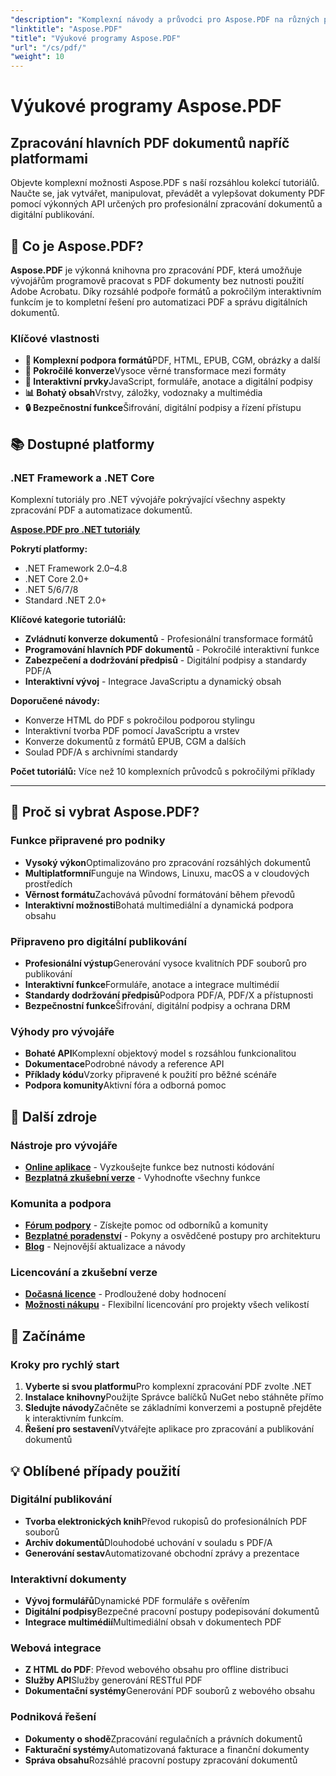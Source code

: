 ```yaml
---
"description": "Komplexní návody a průvodci pro Aspose.PDF na různých platformách. Zvládněte tvorbu, manipulaci, konverzi a interaktivní funkce PDF dokumentů s naší rozsáhlou kolekcí návodů."
"linktitle": "Aspose.PDF"
"title": "Výukové programy Aspose.PDF"
"url": "/cs/pdf/"
"weight": 10
---
```


# Výukové programy Aspose.PDF

## Zpracování hlavních PDF dokumentů napříč platformami

Objevte komplexní možnosti Aspose.PDF s naší rozsáhlou kolekcí tutoriálů. Naučte se, jak vytvářet, manipulovat, převádět a vylepšovat dokumenty PDF pomocí výkonných API určených pro profesionální zpracování dokumentů a digitální publikování.

## 🚀 Co je Aspose.PDF?

**Aspose.PDF** je výkonná knihovna pro zpracování PDF, která umožňuje vývojářům programově pracovat s PDF dokumenty bez nutnosti použití Adobe Acrobatu. Díky rozsáhlé podpoře formátů a pokročilým interaktivním funkcím je to kompletní řešení pro automatizaci PDF a správu digitálních dokumentů.

### Klíčové vlastnosti
- **📄 Komplexní podpora formátů**PDF, HTML, EPUB, CGM, obrázky a další
- **🔄 Pokročilé konverze**Vysoce věrné transformace mezi formáty
- **🎨 Interaktivní prvky**JavaScript, formuláře, anotace a digitální podpisy
- **📊 Bohatý obsah**Vrstvy, záložky, vodoznaky a multimédia
- **🔒 Bezpečnostní funkce**Šifrování, digitální podpisy a řízení přístupu

## 📚 Dostupné platformy

### .NET Framework a .NET Core
Komplexní tutoriály pro .NET vývojáře pokrývající všechny aspekty zpracování PDF a automatizace dokumentů.

**[Aspose.PDF pro .NET tutoriály](./net/)**

**Pokrytí platformy:**
- .NET Framework 2.0–4.8
- .NET Core 2.0+
- .NET 5/6/7/8
- Standard .NET 2.0+

**Klíčové kategorie tutoriálů:**
- **Zvládnutí konverze dokumentů** - Profesionální transformace formátů
- **Programování hlavních PDF dokumentů** - Pokročilé interaktivní funkce
- **Zabezpečení a dodržování předpisů** - Digitální podpisy a standardy PDF/A
- **Interaktivní vývoj** - Integrace JavaScriptu a dynamický obsah

**Doporučené návody:**
- Konverze HTML do PDF s pokročilou podporou stylingu
- Interaktivní tvorba PDF pomocí JavaScriptu a vrstev
- Konverze dokumentů z formátů EPUB, CGM a dalších
- Soulad PDF/A s archivními standardy

**Počet tutoriálů:** Více než 10 komplexních průvodců s pokročilými příklady

---

## 🎯 Proč si vybrat Aspose.PDF?

### **Funkce připravené pro podniky**
- **Vysoký výkon**Optimalizováno pro zpracování rozsáhlých dokumentů
- **Multiplatformní**Funguje na Windows, Linuxu, macOS a v cloudových prostředích
- **Věrnost formátu**Zachovává původní formátování během převodů
- **Interaktivní možnosti**Bohatá multimediální a dynamická podpora obsahu

### **Připraveno pro digitální publikování**
- **Profesionální výstup**Generování vysoce kvalitních PDF souborů pro publikování
- **Interaktivní funkce**Formuláře, anotace a integrace multimédií
- **Standardy dodržování předpisů**Podpora PDF/A, PDF/X a přístupnosti
- **Bezpečnostní funkce**Šifrování, digitální podpisy a ochrana DRM

### **Výhody pro vývojáře**
- **Bohaté API**Komplexní objektový model s rozsáhlou funkcionalitou
- **Dokumentace**Podrobné návody a reference API
- **Příklady kódu**Vzorky připravené k použití pro běžné scénáře
- **Podpora komunity**Aktivní fóra a odborná pomoc

## 🔗 Další zdroje

### **Nástroje pro vývojáře**
- **[Online aplikace](https://products.aspose.app/pdf/family)** - Vyzkoušejte funkce bez nutnosti kódování
- **[Bezplatná zkušební verze](https://releases.aspose.com/pdf/net/)** - Vyhodnoťte všechny funkce

### **Komunita a podpora**
- **[Fórum podpory](https://forum.aspose.com/c/pdf/10)** - Získejte pomoc od odborníků a komunity
- **[Bezplatné poradenství](https://aspose.com/consulting)** - Pokyny a osvědčené postupy pro architekturu
- **[Blog](https://blog.aspose.com/category/pdf/)** - Nejnovější aktualizace a návody

### **Licencování a zkušební verze**
- **[Dočasná licence](https://conholdate.com/temporary-license/)** - Prodloužené doby hodnocení
- **[Možnosti nákupu](https://conholdate.com/purchase/)** - Flexibilní licencování pro projekty všech velikostí

## 🚀 Začínáme

### Kroky pro rychlý start
1. **Vyberte si svou platformu**Pro komplexní zpracování PDF zvolte .NET
2. **Instalace knihovny**Použijte Správce balíčků NuGet nebo stáhněte přímo
3. **Sledujte návody**Začněte se základními konverzemi a postupně přejděte k interaktivním funkcím.
4. **Řešení pro sestavení**Vytvářejte aplikace pro zpracování a publikování dokumentů

## 💡 Oblíbené případy použití

### **Digitální publikování**
- **Tvorba elektronických knih**Převod rukopisů do profesionálních PDF souborů
- **Archiv dokumentů**Dlouhodobé uchování v souladu s PDF/A
- **Generování sestav**Automatizované obchodní zprávy a prezentace

### **Interaktivní dokumenty**
- **Vývoj formulářů**Dynamické PDF formuláře s ověřením
- **Digitální podpisy**Bezpečné pracovní postupy podepisování dokumentů
- **Integrace multimédií**Multimediální obsah v dokumentech PDF

### **Webová integrace**
- **Z HTML do PDF**: Převod webového obsahu pro offline distribuci
- **Služby API**Služby generování RESTful PDF
- **Dokumentační systémy**Generování PDF souborů z webového obsahu

### **Podniková řešení**
- **Dokumenty o shodě**Zpracování regulačních a právních dokumentů
- **Fakturační systémy**Automatizovaná fakturace a finanční dokumenty
- **Správa obsahu**Rozsáhlé pracovní postupy zpracování dokumentů